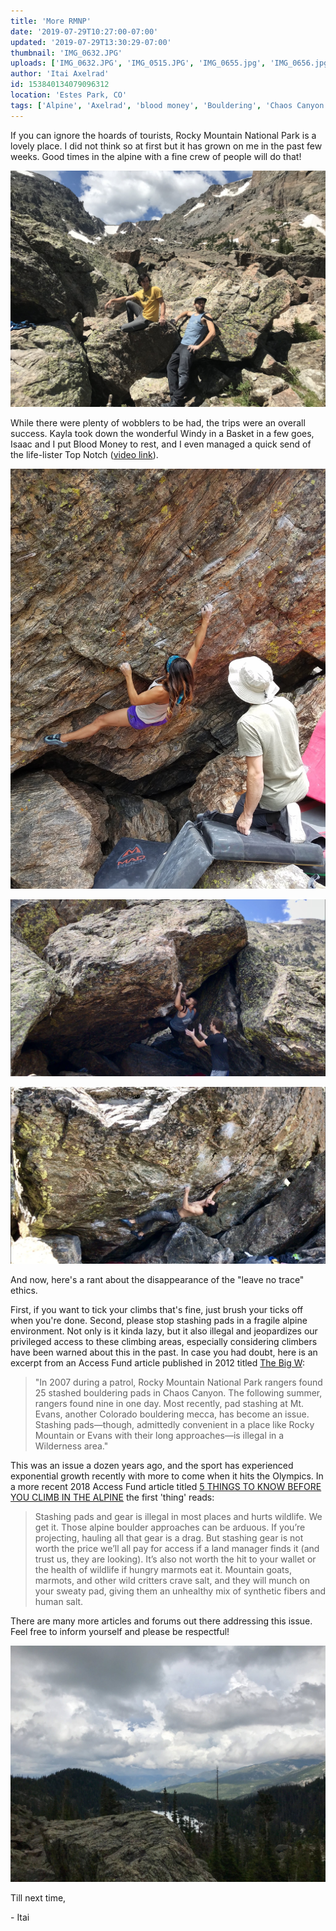 ```yaml
---
title: 'More RMNP'
date: '2019-07-29T10:27:00-07:00'
updated: '2019-07-29T13:30:29-07:00'
thumbnail: 'IMG_0632.JPG'
uploads: ['IMG_0632.JPG', 'IMG_0515.JPG', 'IMG_0655.jpg', 'IMG_0656.jpg', 'IMG_0490.jpg']
author: 'Itai Axelrad'
id: 153840134079096312
location: 'Estes Park, CO'
tags: ['Alpine', 'Axelrad', 'blood money', 'Bouldering', 'Chaos Canyon', 'Climbing', 'Colorado', 'ethics', 'leave no trace', 'pad', 'RMNP', 'stashing', 'top notch', 'v13']
---
```


If you can ignore the hoards of tourists, Rocky Mountain National Park is a lovely place. I did not think so at first but it has grown on me in the past few weeks. Good times in the alpine with a fine crew of people will do that!

![Striking a pose](uploads/IMG_0632.JPG)

While there were plenty of wobblers to be had, the trips were an overall success. Kayla took down the wonderful Windy in a Basket in a few goes, Isaac and I put Blood Money to rest, and I even managed a quick send of the life-lister Top Notch ([video link](https://youtu.be/f68S6CJ5vKg)).

![Kayla crimping her way through Windy in a Basket (V7)](uploads/IMG_0515.JPG)

![Isaac climbing the thuggy roof of Blood Money (V12)](uploads/IMG_0655.jpg)

![Myself, on the classic Top Notch (V13)](uploads/IMG_0656.jpg)

And now, here's a rant about the disappearance of the "leave no trace" ethics.

First, if you want to tick your climbs that's fine, just brush your ticks off when you're done. Second, please stop stashing pads in a fragile alpine environment. Not only is it kinda lazy, but it also illegal and jeopardizes our privileged access to these climbing areas, especially considering climbers have been warned about this in the past. In case you had doubt, here is an excerpt from an Access Fund article published in 2012 titled [The Big W](https://www.accessfund.org/newsletters/Spring%20VT%2013_Final.pdf):

> "In 2007 during a patrol, Rocky Mountain National Park rangers found 25 stashed bouldering pads in Chaos Canyon. The following summer, rangers found nine in one day. Most recently, pad stashing at Mt. Evans, another Colorado bouldering mecca, has become an issue. Stashing pads—though, admittedly convenient in a place like Rocky Mountain or Evans with their long approaches—is illegal in a Wilderness area."

This was an issue a dozen years ago, and the sport has experienced exponential growth recently with more to come when it hits the Olympics. In a more recent 2018 Access Fund article titled [5 THINGS TO KNOW BEFORE YOU CLIMB IN THE ALPINE](https://www.accessfund.org/open-gate-blog/5-things-to-know-before-you-climb-in-the-alpine) the first 'thing' reads:

> Stashing pads and gear is illegal in most places and hurts wildlife. We get it. Those alpine boulder approaches can be arduous. If you’re projecting, hauling all that gear is a drag. But stashing gear is not worth the price we’ll all pay for access if a land manager finds it (and trust us, they are looking). It’s also not worth the hit to your wallet or the health of wildlife if hungry marmots eat it. Mountain goats, marmots, and other wild critters crave salt, and they will munch on your sweaty pad, giving them an unhealthy mix of synthetic fibers and human salt.

There are many more articles and forums out there addressing this issue. Feel free to inform yourself and please be respectful!

![The beautiful alpine wilderness of Chaos Canyon](uploads/IMG_0490.jpg)

Till next time,

\- Itai
